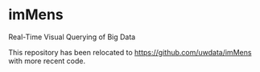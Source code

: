 imMens
======

Real-Time Visual Querying of Big Data

This repository has been relocated to https://github.com/uwdata/imMens with more recent code.
